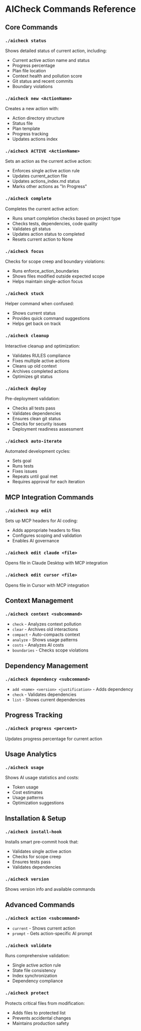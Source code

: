 <!-- MCP: AICheck_Tracker -->
<!-- Action: integration-test -->
<!-- DateTime: 2025-07-07 11:10:00 PDT -->
<!-- Task: Document all AICheck commands -->
<!-- File: AICHECK_COMMANDS.md -->
<!-- Track progress and document decisions as you work. -->
<!-- Update task status and log any blockers or dependencies. -->
<!--
<!-- IMPORTANT: Current active action is 'integration-test'
<!-- If your work is not reflective of this active action, you must either:
<!--   1. Edit the current action plan (requires approval)
<!--   2. Create a new action (requires approval)
<!--   3. Enter exec mode for temporary work (requires approval)
<!-- Use MCP tools to check current action and ensure compliance.
-->

# AICheck Commands Reference

## Core Commands

### `./aicheck status`
Shows detailed status of current action, including:
- Current active action name and status
- Progress percentage
- Plan file location
- Context health and pollution score
- Git status and recent commits
- Boundary violations

### `./aicheck new <ActionName>`
Creates a new action with:
- Action directory structure
- Status file
- Plan template
- Progress tracking
- Updates actions index

### `./aicheck ACTIVE <ActionName>`
Sets an action as the current active action:
- Enforces single active action rule
- Updates current_action file
- Updates actions_index.md status
- Marks other actions as "In Progress"

### `./aicheck complete`
Completes the current active action:
- Runs smart completion checks based on project type
- Checks tests, dependencies, code quality
- Validates git status
- Updates action status to completed
- Resets current action to None

### `./aicheck focus`
Checks for scope creep and boundary violations:
- Runs enforce_action_boundaries
- Shows files modified outside expected scope
- Helps maintain single-action focus

### `./aicheck stuck`
Helper command when confused:
- Shows current status
- Provides quick command suggestions
- Helps get back on track

### `./aicheck cleanup`
Interactive cleanup and optimization:
- Validates RULES compliance
- Fixes multiple active actions
- Cleans up old context
- Archives completed actions
- Optimizes git status

### `./aicheck deploy`
Pre-deployment validation:
- Checks all tests pass
- Validates dependencies
- Ensures clean git status
- Checks for security issues
- Deployment readiness assessment

### `./aicheck auto-iterate`
Automated development cycles:
- Sets goal
- Runs tests
- Fixes issues
- Repeats until goal met
- Requires approval for each iteration

## MCP Integration Commands

### `./aicheck mcp edit`
Sets up MCP headers for AI coding:
- Adds appropriate headers to files
- Configures scoping and validation
- Enables AI governance

### `./aicheck edit claude <file>`
Opens file in Claude Desktop with MCP integration

### `./aicheck edit cursor <file>`
Opens file in Cursor with MCP integration

## Context Management

### `./aicheck context <subcommand>`
- `check` - Analyzes context pollution
- `clear` - Archives old interactions
- `compact` - Auto-compacts context
- `analyze` - Shows usage patterns
- `costs` - Analyzes AI costs
- `boundaries` - Checks scope violations

## Dependency Management

### `./aicheck dependency <subcommand>`
- `add <name> <version> <justification>` - Adds dependency
- `check` - Validates dependencies
- `list` - Shows current dependencies

## Progress Tracking

### `./aicheck progress <percent>`
Updates progress percentage for current action

## Usage Analytics

### `./aicheck usage`
Shows AI usage statistics and costs:
- Token usage
- Cost estimates
- Usage patterns
- Optimization suggestions

## Installation & Setup

### `./aicheck install-hook`
Installs smart pre-commit hook that:
- Validates single active action
- Checks for scope creep
- Ensures tests pass
- Validates dependencies

### `./aicheck version`
Shows version info and available commands

## Advanced Commands

### `./aicheck action <subcommand>`
- `current` - Shows current action
- `prompt` - Gets action-specific AI prompt

### `./aicheck validate`
Runs comprehensive validation:
- Single active action rule
- State file consistency
- Index synchronization
- Dependency compliance

### `./aicheck protect`
Protects critical files from modification:
- Adds files to protected list
- Prevents accidental changes
- Maintains production safety